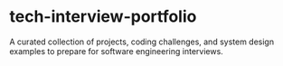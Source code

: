 # tech-interview-portfolio
A curated collection of projects, coding challenges, and system design examples to prepare for software engineering interviews.
